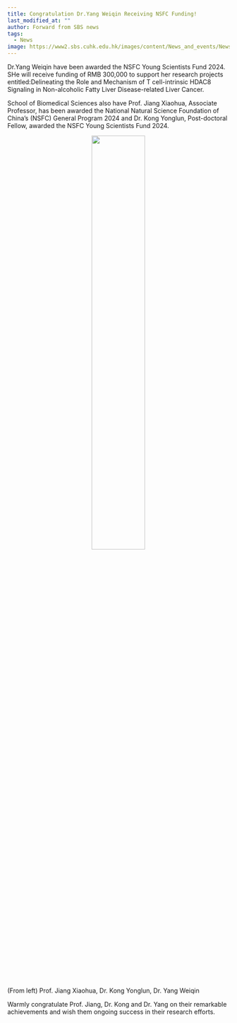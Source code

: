 ```yaml
---
title: Congratulation Dr.Yang Weiqin Receiving NSFC Funding!
last_modified_at: ""
author: Forward from SBS news
tags: 
  - News
image: https://www2.sbs.cuhk.edu.hk/images/content/News_and_events/News/News_2024/NSFC1.jpg
---
```


Dr.Yang Weiqin have been awarded the NSFC Young Scientists Fund 2024. SHe will receive funding of RMB 300,000 to support her research projects entitled:Delineating the Role and Mechanism of T cell-intrinsic HDAC8 Signaling in Non-alcoholic Fatty Liver Disease-related Liver Cancer.

School of Biomedical Sciences also have Prof. Jiang Xiaohua, Associate Professor, has been awarded the National Natural Science Foundation of China’s (NSFC) General Program 2024 and Dr. Kong Yonglun, Post-doctoral Fellow, awarded the NSFC Young Scientists Fund 2024.

<p align="center" width="95%">
    <img width="49%" src="https://www2.sbs.cuhk.edu.hk/images/content/News_and_events/News/News_2024/NSFC1.jpg">
    <figcaption>(From left) Prof. Jiang Xiaohua, Dr. Kong Yonglun, Dr. Yang Weiqin</figcaption>
</p>

Warmly congratulate Prof. Jiang, Dr. Kong and Dr. Yang on their remarkable achievements and wish them ongoing success in their research efforts.
